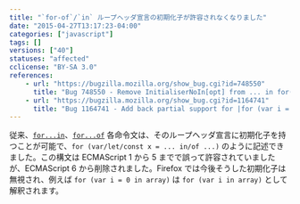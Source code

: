 ```yaml
---
title: "`for-of`/`in` ループヘッダ宣言の初期化子が許容されなくなりました"
date: "2015-04-27T13:17:23-04:00"
categories: ["javascript"]
tags: []
versions: ["40"]
statuses: "affected"
cclicense: "BY-SA 3.0"
references:
    - url: "https://bugzilla.mozilla.org/show_bug.cgi?id=748550"
      title: "Bug 748550 - Remove InitialiserNoIn[opt] from ... in for(var ... in obj) to help simplify ES6"
    - url: "https://bugzilla.mozilla.org/show_bug.cgi?id=1164741"
      title: "Bug 1164741 - Add back partial support for |for (var i = 0 in obj);| syntax, ignoring the initializer rather than failing on it"
---
```

従来、[`for...in`](https://developer.mozilla.org/ja/docs/Web/JavaScript/Reference/Statements/for...in)、[`for...of`](https://developer.mozilla.org/ja/docs/Web/JavaScript/Reference/Statements/for...of) 各命令文は、そのループヘッダ宣言に初期化子を持つことが可能で、`for (var/let/const x = ... in/of ...)` のように記述できました。この構文は ECMAScript 1 から 5 までで誤って許容されていましたが、ECMAScript 6 から削除されました。Firefox では今後そうした初期化子は無視され、例えば `for (var i = 0 in array)` は `for (var i in array)` として解釈されます。
